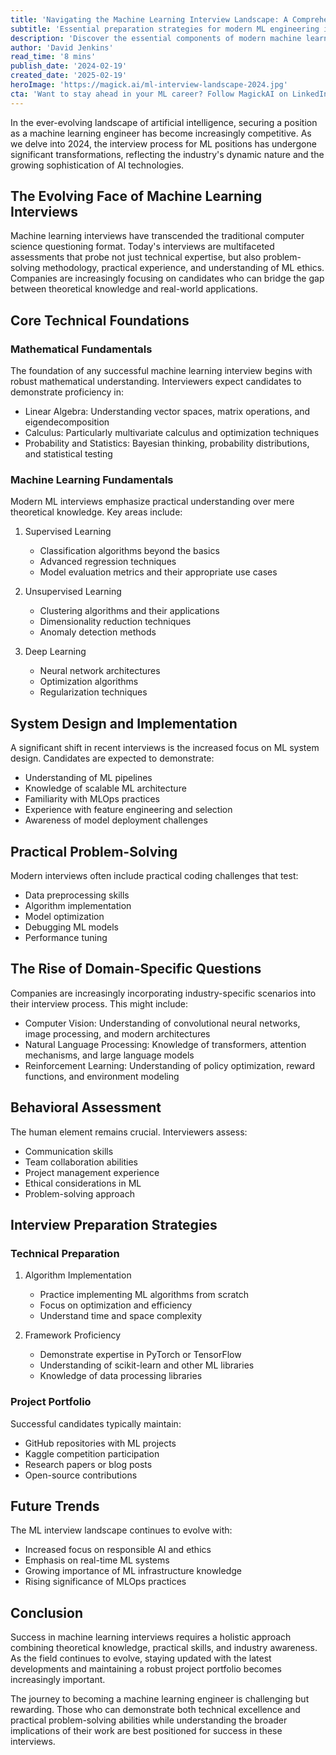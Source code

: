 ```yaml
---
title: 'Navigating the Machine Learning Interview Landscape: A Comprehensive Guide for 2024'
subtitle: 'Essential preparation strategies for modern ML engineering interviews'
description: 'Discover the essential components of modern machine learning interviews in 2024, from technical foundations to system design, and learn how to prepare effectively for your next ML engineering role. This comprehensive guide covers mathematical prerequisites, practical problem-solving, and emerging interview trends in the AI industry.'
author: 'David Jenkins'
read_time: '8 mins'
publish_date: '2024-02-19'
created_date: '2025-02-19'
heroImage: 'https://magick.ai/ml-interview-landscape-2024.jpg'
cta: 'Want to stay ahead in your ML career? Follow MagickAI on LinkedIn for daily insights into artificial intelligence, machine learning developments, and expert interview tips that will help you land your dream role.'
---
```


In the ever-evolving landscape of artificial intelligence, securing a position as a machine learning engineer has become increasingly competitive. As we delve into 2024, the interview process for ML positions has undergone significant transformations, reflecting the industry's dynamic nature and the growing sophistication of AI technologies.

## The Evolving Face of Machine Learning Interviews

Machine learning interviews have transcended the traditional computer science questioning format. Today's interviews are multifaceted assessments that probe not just technical expertise, but also problem-solving methodology, practical experience, and understanding of ML ethics. Companies are increasingly focusing on candidates who can bridge the gap between theoretical knowledge and real-world applications.

## Core Technical Foundations

### Mathematical Fundamentals

The foundation of any successful machine learning interview begins with robust mathematical understanding. Interviewers expect candidates to demonstrate proficiency in:

- Linear Algebra: Understanding vector spaces, matrix operations, and eigendecomposition
- Calculus: Particularly multivariate calculus and optimization techniques
- Probability and Statistics: Bayesian thinking, probability distributions, and statistical testing

### Machine Learning Fundamentals

Modern ML interviews emphasize practical understanding over mere theoretical knowledge. Key areas include:

1. Supervised Learning
   - Classification algorithms beyond the basics
   - Advanced regression techniques
   - Model evaluation metrics and their appropriate use cases

2. Unsupervised Learning
   - Clustering algorithms and their applications
   - Dimensionality reduction techniques
   - Anomaly detection methods

3. Deep Learning
   - Neural network architectures
   - Optimization algorithms
   - Regularization techniques

## System Design and Implementation

A significant shift in recent interviews is the increased focus on ML system design. Candidates are expected to demonstrate:

- Understanding of ML pipelines
- Knowledge of scalable ML architecture
- Familiarity with MLOps practices
- Experience with feature engineering and selection
- Awareness of model deployment challenges

## Practical Problem-Solving

Modern interviews often include practical coding challenges that test:

- Data preprocessing skills
- Algorithm implementation
- Model optimization
- Debugging ML models
- Performance tuning

## The Rise of Domain-Specific Questions

Companies are increasingly incorporating industry-specific scenarios into their interview process. This might include:

- Computer Vision: Understanding of convolutional neural networks, image processing, and modern architectures
- Natural Language Processing: Knowledge of transformers, attention mechanisms, and large language models
- Reinforcement Learning: Understanding of policy optimization, reward functions, and environment modeling

## Behavioral Assessment

The human element remains crucial. Interviewers assess:

- Communication skills
- Team collaboration abilities
- Project management experience
- Ethical considerations in ML
- Problem-solving approach

## Interview Preparation Strategies

### Technical Preparation

1. Algorithm Implementation
   - Practice implementing ML algorithms from scratch
   - Focus on optimization and efficiency
   - Understand time and space complexity

2. Framework Proficiency
   - Demonstrate expertise in PyTorch or TensorFlow
   - Understanding of scikit-learn and other ML libraries
   - Knowledge of data processing libraries

### Project Portfolio

Successful candidates typically maintain:

- GitHub repositories with ML projects
- Kaggle competition participation
- Research papers or blog posts
- Open-source contributions

## Future Trends

The ML interview landscape continues to evolve with:

- Increased focus on responsible AI and ethics
- Emphasis on real-time ML systems
- Growing importance of ML infrastructure knowledge
- Rising significance of MLOps practices

## Conclusion

Success in machine learning interviews requires a holistic approach combining theoretical knowledge, practical skills, and industry awareness. As the field continues to evolve, staying updated with the latest developments and maintaining a robust project portfolio becomes increasingly important.

The journey to becoming a machine learning engineer is challenging but rewarding. Those who can demonstrate both technical excellence and practical problem-solving abilities while understanding the broader implications of their work are best positioned for success in these interviews.
